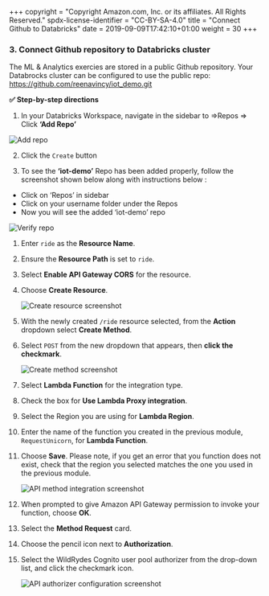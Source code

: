 +++
copyright = "Copyright Amazon.com, Inc. or its affiliates. All Rights Reserved."
spdx-license-identifier = "CC-BY-SA-4.0"
title = "Connect Github to Databricks"
date = 2019-09-09T17:42:10+01:00
weight = 30
+++

### 3. Connect Github repository to Databricks cluster
The ML & Analytics exercies are stored in a public Github repository. Your Databrocks cluster can be configured to use the public repo: 
https://github.com/reenavincy/iot_demo.git

**:white_check_mark: Step-by-step directions**

1. In your Databricks Workspace, navigate in the sidebar to =>Repos => Click **‘Add Repo’**

![Add repo](/images/databricks/add-repo.png)

2. Click the `Create` button

3. To see the **‘iot-demo’** Repo has been added properly, follow the screenshot shown below along with instructions below :

- Click  on  ‘Repos’ in sidebar
- Click  on  your username folder under the  Repos
- Now you will see the added ‘iot-demo’  repo

![Verify repo](/images/databricks/verify-repo.png)

1. Enter `ride` as the **Resource Name**.
1. Ensure the **Resource Path** is set to `ride`.
1. Select **Enable API Gateway CORS** for the resource.
1. Choose **Create Resource**.

    ![Create resource screenshot](/images/create-resource.png)

1. With the newly created `/ride` resource selected, from the **Action** dropdown select **Create Method**.
1. Select `POST` from the new dropdown that appears, then **click the checkmark**.

    ![Create method screenshot](/images/create-method.png)
1. Select **Lambda Function** for the integration type.
1. Check the box for **Use Lambda Proxy integration**.
1. Select the Region you are using for **Lambda Region**.
1. Enter the name of the function you created in the previous module, `RequestUnicorn`, for **Lambda Function**.
1. Choose **Save**. Please note, if you get an error that you function does not exist, check that the region you selected matches the one you used in the previous module.

    ![API method integration screenshot](/images/api-integration-setup.png)

1. When prompted to give Amazon API Gateway permission to invoke your function, choose **OK**.
1. Select the **Method Request** card.
1. Choose the pencil icon next to **Authorization**.
1. Select the WildRydes Cognito user pool authorizer from the drop-down list, and click the checkmark icon.

    ![API authorizer configuration screenshot](/images/api-authorizer.png)
